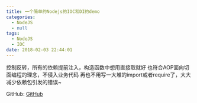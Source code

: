 ```yaml
---
title: 一个简单的Nodejs的IOC和DI的demo
categories:
  - NodeJS
  - null
tags:
  - NodeJS
  - IOC
date: 2018-02-03 22:44:01
---
```



控制反转，所有的依赖提前注入，构造函数中想用直接取就好
也符合AOP面向切面编程的理念，不侵入业务代码
再也不用写一大堆的import或者require了，大大减少依赖包引发的错误~


GitHub: [GitHub](https://github.com/yllg/Node-IOC)